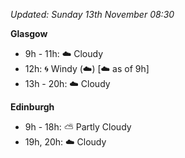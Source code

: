*Updated: Sunday 13th November 08:30*

**Glasgow**

* 9h - 11h: :cloud: Cloudy
* 12h: :cyclone: Windy (:cloud:) [:cloud: as of 9h]
* 13h - 20h: :cloud: Cloudy

**Edinburgh**

* 9h - 18h: :partly_sunny: Partly Cloudy
* 19h, 20h: :cloud: Cloudy
